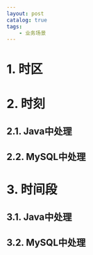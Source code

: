 ```yaml
---
layout: post   	
catalog: true 	
tags:
    - 业务场景
---
```




# 1. 时区

# 2. 时刻

## 2.1. Java中处理

## 2.2. MySQL中处理

# 3. 时间段

## 3.1. Java中处理

## 3.2. MySQL中处理